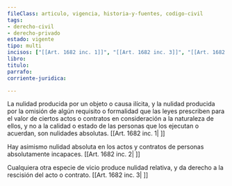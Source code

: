 ```yaml
---
fileClass: articulo, vigencia, historia-y-fuentes, codigo-civil
tags:
- derecho-civil
- derecho-privado
estado: vigente
tipo: multi
incisos: ["[[Art. 1682 inc. 1]]", "[[Art. 1682 inc. 3]]", "[[Art. 1682 inc. 2]]"]
libro:
titulo:
parrafo:
corriente-juridica:

---
```

La nulidad producida por un objeto o causa ilícita, y la nulidad producida por la omisión de algún requisito o formalidad que las leyes prescriben para el valor de ciertos actos o contratos en consideración a la naturaleza de ellos, y no a la calidad o estado de las personas que los ejecutan o acuerdan, son nulidades absolutas. [[Art. 1682 inc. 1| ]]

Hay asimismo nulidad absoluta en los actos y contratos de personas absolutamente incapaces. [[Art. 1682 inc. 2| ]]

Cualquiera otra especie de vicio produce nulidad relativa, y da derecho a la rescisión del acto o contrato. [[Art. 1682 inc. 3| ]]